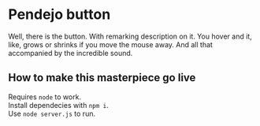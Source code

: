 # Pendejo button
Well, there is the button. With remarking description on it. You hover and it, like, grows or shrinks if you move the mouse away. And all that accompanied by the incredible sound.

## How to make this masterpiece go live
Requires `node` to work.  
Install dependecies with `npm i`.  
Use `node server.js` to run.
